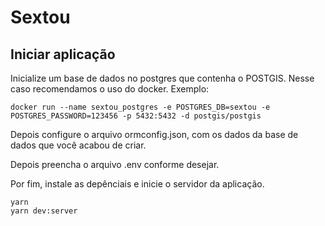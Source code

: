 # Sextou

## Iniciar aplicação

Inicialize um base de dados no postgres que contenha o POSTGIS. Nesse caso
recomendamos o uso do docker. Exemplo:

```
docker run --name sextou_postgres -e POSTGRES_DB=sextou -e POSTGRES_PASSWORD=123456 -p 5432:5432 -d postgis/postgis
```

Depois configure o arquivo ormconfig.json, com os dados da base de dados que
você acabou de criar.

Depois preencha o arquivo .env conforme desejar.

Por fim, instale as depênciais e inicie o servidor da aplicação.

```
yarn
yarn dev:server
```

